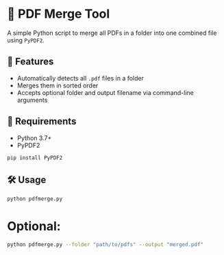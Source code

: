 # 📎 PDF Merge Tool

A simple Python script to merge all PDFs in a folder into one combined file using `PyPDF2`.

## 🚀 Features

- Automatically detects all `.pdf` files in a folder
- Merges them in sorted order
- Accepts optional folder and output filename via command-line arguments

## 🧰 Requirements

- Python 3.7+
- PyPDF2

```bash
pip install PyPDF2
```
## 🛠 Usage
```bash
python pdfmerge.py
```

# Optional:
```bash
python pdfmerge.py --folder "path/to/pdfs" --output "merged.pdf"
```